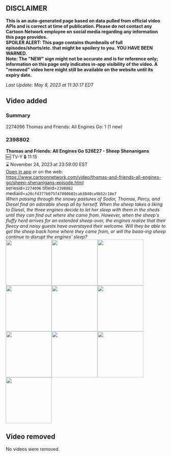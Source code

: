 ## DISCLAIMER
**This is an auto-generated page based on data pulled from official video APIs and is correct at time of publication. Please do not contact any Cartoon Network employee on social media regarding any information this page provides.**  
**SPOILER ALERT: This page contains thumbnails of full episodes/shorts/etc. that might be spoilery to you. YOU HAVE BEEN WARNED.**  
**Note: The "NEW" sign might not be accurate and is for reference only; information on this page only indicates in-app visibility of the video. A "removed" video here might still be available on the website until its expiry date.**  

_Last Update: May 8, 2023 at 11:30:17 EDT_
## Video added
### Summary
2274096 Thomas and Friends: All Engines Go: 1 (1 new)  
### 2398802
**Thomas and Friends: All Engines Go S26E27 - Sheep Shenanigans**  
🆕 TV-Y 🔒 11:15  
⌛ November 24, 2023 at 23:59:00 EST  
[Open in app](https://cnvideo.sercomkc.org/redirector.html?type=cnapp&seriesid=1000000000093702&titleid=2398802&mediaid=a20cfd377b075f47000b02cab3840ca9b52c18e7) or on the web: https://www.cartoonnetwork.com/video/thomas-and-friends-all-engines-go/sheep-shenanigans-episode.html  
seriesid=`2274096` titleid=`2398802` mediaid=`a20cfd377b075f47000b02cab3840ca9b52c18e7`  
_When passing through the snowy pastures of Sodor, Thomas, Percy, and Diesel find an adorable sheep all by herself. When the sheep takes a liking to Diesel, the three engines decide to let her sleep with them in the sheds until they can find out where she came from. However, when the sheep's fluffy herd arrives for an extended sheep-over, the engines realize that their fleecy and noisy guests have overstayed their welcome. Will they be able to get the sheep back home where they came from, or will the baaa-ing sheep continue to disrupt the engines' sleep?_  
<a href="https://s3.amazonaws.com/cartoonorchestrator/2398802_001_1280x720.jpg"><img src="https://s3.amazonaws.com/cartoonorchestrator/2398802_001_640x360.jpg" height="144px" /></a><a href="https://s3.amazonaws.com/cartoonorchestrator/2398802_002_1280x720.jpg"><img src="https://s3.amazonaws.com/cartoonorchestrator/2398802_002_640x360.jpg" height="144px" /></a><a href="https://s3.amazonaws.com/cartoonorchestrator/2398802_003_1280x720.jpg"><img src="https://s3.amazonaws.com/cartoonorchestrator/2398802_003_640x360.jpg" height="144px" /></a><a href="https://s3.amazonaws.com/cartoonorchestrator/2398802_004_1280x720.jpg"><img src="https://s3.amazonaws.com/cartoonorchestrator/2398802_004_640x360.jpg" height="144px" /></a><a href="https://s3.amazonaws.com/cartoonorchestrator/2398802_005_1280x720.jpg"><img src="https://s3.amazonaws.com/cartoonorchestrator/2398802_005_640x360.jpg" height="144px" /></a><a href="https://s3.amazonaws.com/cartoonorchestrator/2398802_006_1280x720.jpg"><img src="https://s3.amazonaws.com/cartoonorchestrator/2398802_006_640x360.jpg" height="144px" /></a><a href="https://s3.amazonaws.com/cartoonorchestrator/2398802_007_1280x720.jpg"><img src="https://s3.amazonaws.com/cartoonorchestrator/2398802_007_640x360.jpg" height="144px" /></a><a href="https://s3.amazonaws.com/cartoonorchestrator/2398802_008_1280x720.jpg"><img src="https://s3.amazonaws.com/cartoonorchestrator/2398802_008_640x360.jpg" height="144px" /></a><a href="https://s3.amazonaws.com/cartoonorchestrator/2398802_009_1280x720.jpg"><img src="https://s3.amazonaws.com/cartoonorchestrator/2398802_009_640x360.jpg" height="144px" /></a><a href="https://s3.amazonaws.com/cartoonorchestrator/2398802_010_1280x720.jpg"><img src="https://s3.amazonaws.com/cartoonorchestrator/2398802_010_640x360.jpg" height="144px" /></a>
## Video removed
No videos were removed.  
